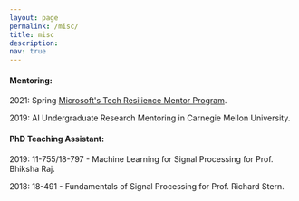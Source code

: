 ```yaml
---
layout: page
permalink: /misc/
title: misc
description:
nav: true
---
```



<h4>Mentoring:</h4>

2021: Spring [Microsoft's Tech Resilience Mentor Program](https://www.microsoft.com/inculture/social-good/inclusion/tech-resilience/).

2019: AI Undergraduate Research Mentoring in Carnegie Mellon University.

<h4>PhD Teaching Assistant:</h4>

2019: 11-755/18-797 - Machine Learning for Signal Processing for Prof. Bhiksha Raj.

2018: 18-491 - Fundamentals of Signal Processing for Prof. Richard Stern.
